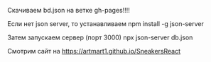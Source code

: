 Скачиваем bd.json на ветке gh-pages!!!!

Если нет json server, то устанавливаем npm install -g json-server

Затем запускаем сервер (порт 3000)
npx json-server db.json

Смотрим сайт на https://artmart1.github.io/SneakersReact
